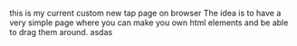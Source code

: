 this is my current custom new tap page on browser
The idea is to have a very simple page where you can make you own html elements and be able to drag them around. asdas
